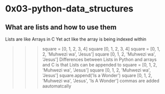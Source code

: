 # 0x03-python-data_structures
## What are lists and how to use them
Lists are like Arrays in C Yet act like the array is being indexed within
>>> square = [0, 1, 2, 3, 4]
>>> square
[0, 1, 2, 3, 4]
>>> square = [0, 1, 2, 'Muhwezi wa', 'Jesus']
>>> square
[0, 1, 2, 'Muhwezi wa', 'Jesus']
Differences between Lists in Python and arrays and C is that Lists can be appended to
>>>square =  [0, 1, 2, 'Muhwezi wa', 'Jesus']
>>> square
 [0, 1, 2, 'Muhwezi wa', 'Jesus']
>>> square.append('Is a Wonder')
>>> square
[0, 1, 2, 'Muhwezi wa', 'Jesus', 'Is A Wonder']
commas are added aautomatcally